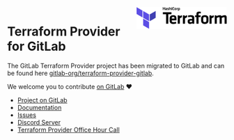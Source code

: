 <a href="https://terraform.io">
    <img src=".github/terraform_logo.svg" alt="Terraform logo" title="Terraform" align="right" height="50" />
</a>

# Terraform Provider for GitLab

The GitLab Terraform Provider project has been migrated to GitLab and can be found here 
[gitlab-org/terraform-provider-gitlab](https://gitlab.com/gitlab-org/terraform-provider-gitlab).

We welcome you to contribute [on GitLab](https://gitlab.com/gitlab-org/terraform-provider-gitlab) :heart:

- [Project on GitLab](https://gitlab.com/gitlab-org/terraform-provider-gitlab)
- [Documentation](https://www.terraform.io/docs/providers/gitlab/index.html)
- [Issues](https://gitlab.com/gitlab-org/terraform-provider-gitlab/-/issues)
- [Discord Server](https://discord.gg/CCc6Pe5EYy) 
- [Terraform Provider Office Hour Call](https://www.meetup.com/gitlab-virtual-meetups/)